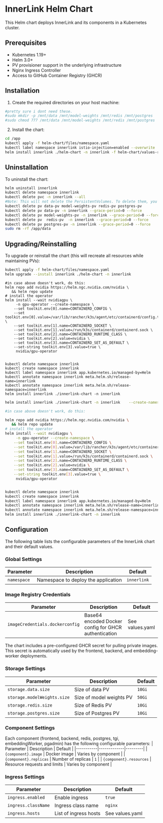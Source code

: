 # InnerLink Helm Chart
This Helm chart deploys InnerLink and its components in a Kubernetes cluster.

## Prerequisites
- Kubernetes 1.19+
- Helm 3.0+
- PV provisioner support in the underlying infrastructure
- Nginx Ingress Controller
- Access to GitHub Container Registry (GHCR)

## Installation
1. Create the required directories on your host machine:
```bash
#pretty sure i dont need these. 
#sudo mkdir -p /mnt/data /mnt/model-weights /mnt/redis /mnt/postgres
#sudo chmod 777 /mnt/data /mnt/model-weights /mnt/redis /mnt/postgres
```

2. Install the chart:
```bash
cd /app
kubectl apply -f helm-chart/files/namespace.yaml
kubectl label namespace innerlink istio-injection=enabled --overwrite
helm install innerlink ./helm-chart -n innerlink -f helm-chart/values-remote-24g.yaml

```
## Uninstallation
To uninstall the chart:
```bash
helm uninstall innerlink
kubectl delete namespace innerlink
kubectl delete pvc -n innerlink --all
#Note: This will not delete the PersistentVolumes. To delete them, you need to manually delete them:
kubectl delete pv data-pv model-weights-pv redis-pv postgres-pv
kubectl delete pv data-pv -n innerlink --grace-period=0 --force
kubectl delete pv model-weights-pv -n innerlink --grace-period=0 --force
kubectl delete pv  redis-pv  -n innerlink --grace-period=0 --force
kubectl delete pv postgres-pv -n innerlink --grace-period=0 --force
sudo rm -rf /app/data
```


## Upgrading/Reinstalling
To upgrade or reinstall the chart (this will recreate all resources while maintaining PVs):
```bash
kubectl apply -f helm-chart/files/namespace.yaml
helm upgrade --install innerlink ./helm-chart -n innerlink
```













```
#in case above doesn't work, do this: 
helm repo add nvidia https://helm.ngc.nvidia.com/nvidia \
   && helm repo update
# install the operator
helm install --wait nvidiagpu \
     -n gpu-operator --create-namespace \
    --set toolkit.env[0].name=CONTAINERD_CONFIG \
    --set toolkit.env[0].value=/var/lib/rancher/k3s/agent/etc/containerd/config.toml \
    --set toolkit.env[1].name=CONTAINERD_SOCKET \
    --set toolkit.env[1].value=/run/k3s/containerd/containerd.sock \
    --set toolkit.env[2].name=CONTAINERD_RUNTIME_CLASS \
    --set toolkit.env[2].value=nvidia \
    --set toolkit.env[3].name=CONTAINERD_SET_AS_DEFAULT \
    --set-string toolkit.env[3].value=true \
     nvidia/gpu-operator


kubectl delete namespace innerlink
kubectl create namespace innerlink
kubectl label namespace innerlink app.kubernetes.io/managed-by=Helm
kubectl annotate namespace innerlink meta.helm.sh/release-name=innerlink
kubectl annotate namespace innerlink meta.helm.sh/release-namespace=innerlink
helm install innerlink ./innerlink-chart -n innerlink
```







































```bash
helm install innerlink ./innerlink-chart -n innerlink    --create-namespace 

#in case above doesn't work, do this: 

helm repo add nvidia https://helm.ngc.nvidia.com/nvidia \
   && helm repo update
# install the operator
helm install --wait nvidiagpu \
     -n gpu-operator --create-namespace \
    --set toolkit.env[0].name=CONTAINERD_CONFIG \
    --set toolkit.env[0].value=/var/lib/rancher/k3s/agent/etc/containerd/config.toml \
    --set toolkit.env[1].name=CONTAINERD_SOCKET \
    --set toolkit.env[1].value=/run/k3s/containerd/containerd.sock \
    --set toolkit.env[2].name=CONTAINERD_RUNTIME_CLASS \
    --set toolkit.env[2].value=nvidia \
    --set toolkit.env[3].name=CONTAINERD_SET_AS_DEFAULT \
    --set-string toolkit.env[3].value=true \
     nvidia/gpu-operator


kubectl delete namespace innerlink
kubectl create namespace innerlink
kubectl label namespace innerlink app.kubernetes.io/managed-by=Helm
kubectl annotate namespace innerlink meta.helm.sh/release-name=innerlink
kubectl annotate namespace innerlink meta.helm.sh/release-namespace=innerlink
helm install innerlink ./innerlink-chart -n innerlink
```



## Configuration
The following table lists the configurable parameters of the InnerLink chart and their default values.

### Global Settings
| Parameter | Description | Default |
|-----------|-------------|---------|
| `namespace` | Namespace to deploy the application | `innerlink` |

### Image Registry Credentials

| Parameter | Description | Default |
|-----------|-------------|---------|
| `imageCredentials.dockerconfig` | Base64 encoded Docker config for GHCR authentication | See values.yaml |

The chart includes a pre-configured GHCR secret for pulling private images. This secret is automatically used by the frontend, backend, and embedding-worker deployments.

### Storage Settings

| Parameter | Description | Default |
|-----------|-------------|---------|
| `storage.data.size` | Size of data PV | `10Gi` |
| `storage.modelWeights.size` | Size of model weights PV | `50Gi` |
| `storage.redis.size` | Size of Redis PV | `10Gi` |
| `storage.postgres.size` | Size of Postgres PV | `10Gi` |

### Component Settings
Each component (frontend, backend, redis, postgres, tgi, embeddingWorker, pgadmin) has the following configurable parameters:
| Parameter | Description | Default |
|-----------|-------------|---------|
| `{component}.image` | Docker image | Varies by component |
| `{component}.replicas` | Number of replicas | `1` |
| `{component}.resources` | Resource requests and limits | Varies by component |

### Ingress Settings
| Parameter | Description | Default |
|-----------|-------------|---------|
| `ingress.enabled` | Enable ingress | `true` |
| `ingress.className` | Ingress class name | `nginx` |
| `ingress.hosts` | List of ingress hosts | See values.yaml |




